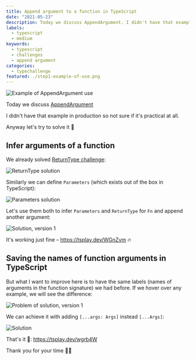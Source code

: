 ```yaml
---
title: Append argument to a function in TypeScript
date: "2021-05-23"
description: Today we discuss AppendArgument. I didn't have that example in production so not sure if it's practical at all. Anyway let's try to solve it 🚀
labels:
  - typescript
  - medium
keywords:
  - typescript
  - challenges
  - append argument
categories:
  - typechallenge
featured: ./step1-example-of-use.png
---
```


![Example of AppendArgument use](/append-argument/step1-example-of-use.png)

Today we discuss [AppendArgument](https://github.com/type-challenges/type-challenges/blob/master/questions/191-medium-append-argument/README.md)

I didn't have that example in production so not sure if it's practical at all.

Anyway let's try to solve it 🚀

## Infer arguments of a function

We already solved [ReturnType challenge](/2021-04-19-return-type-under-the-hood/):

![ReturnType solution](/append-argument/step2-returntype-solution.png)

Similarly we can define `Parameters` (which exists out of the box in TypeScript):

![Parameters solution](/append-argument/step3-parameters-solution.png)

Let's use them both to infer `Parameters` and `ReturnType` for `Fn` and append another argument:

![Solution, version 1](/append-argument/step4-solution-v1.png)

It's working just fine – https://tsplay.dev/WGnZvm 🔥

## Saving the names of function arguments in TypeScript

But what I want to improve here is to have the same labels (names of arguments in the function signature) we had before. If we hover over any example, we will see the difference:

![Problem of solution, version 1](/append-argument/step4-problem-of-solution-v1.png)

We can achieve it with adding `[...args: Args]` instead `[...Args]`:

![Solution](/append-argument/step5-solution.png)

That's it 💫: https://tsplay.dev/wgrb4W

Thank you for your time 🙏🏻
